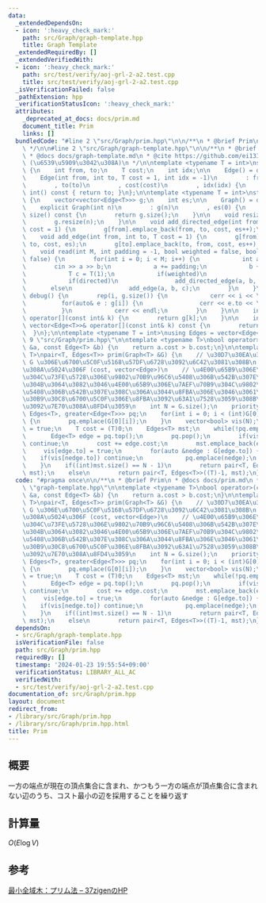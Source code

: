 ```yaml
---
data:
  _extendedDependsOn:
  - icon: ':heavy_check_mark:'
    path: src/Graph/graph-template.hpp
    title: Graph Template
  _extendedRequiredBy: []
  _extendedVerifiedWith:
  - icon: ':heavy_check_mark:'
    path: src/test/verify/aoj-grl-2-a2.test.cpp
    title: src/test/verify/aoj-grl-2-a2.test.cpp
  _isVerificationFailed: false
  _pathExtension: hpp
  _verificationStatusIcon: ':heavy_check_mark:'
  attributes:
    _deprecated_at_docs: docs/prim.md
    document_title: Prim
    links: []
  bundledCode: "#line 2 \"src/Graph/prim.hpp\"\n\n/**\n * @brief Prim\n * @docs docs/prim.md\n\
    \ */\n\n#line 2 \"src/Graph/graph-template.hpp\"\n\n/**\n * @brief Graph Template\n\
    \ * @docs docs/graph-template.md\n * @cite https://github.com/ei1333/library/blob/master/graph/graph-template.hpp\
    \ (\u6539\u5909\u3042\u308A)\n */\n\ntemplate <typename T = int>\nstruct Edge\
    \ {\n    int from, to;\n    T cost;\n    int idx;\n\n    Edge() = default;\n\n\
    \    Edge(int from, int to, T cost = 1, int idx = -1)\n        : from(from)\n\
    \        , to(to)\n        , cost(cost)\n        , idx(idx) {\n    }\n\n    operator\
    \ int() const { return to; }\n};\n\ntemplate <typename T = int>\nstruct Graph\
    \ {\n    vector<vector<Edge<T>>> g;\n    int es;\n\n    Graph() = default;\n\n\
    \    explicit Graph(int n)\n        : g(n)\n        , es(0) {\n    }\n\n    size_t\
    \ size() const {\n        return g.size();\n    }\n\n    void resize(int n) {\n\
    \        g.resize(n);\n    }\n\n    void add_directed_edge(int from, int to, T\
    \ cost = 1) {\n        g[from].emplace_back(from, to, cost, es++);\n    }\n\n\
    \    void add_edge(int from, int to, T cost = 1) {\n        g[from].emplace_back(from,\
    \ to, cost, es);\n        g[to].emplace_back(to, from, cost, es++);\n    }\n\n\
    \    void read(int M, int padding = -1, bool weighted = false, bool directed =\
    \ false) {\n        for(int i = 0; i < M; i++) {\n            int a, b;\n    \
    \        cin >> a >> b;\n            a += padding;\n            b += padding;\n\
    \            T c = T(1);\n            if(weighted)\n                cin >> c;\n\
    \            if(directed)\n                add_directed_edge(a, b, c);\n     \
    \       else\n                add_edge(a, b, c);\n        }\n    }\n\n    void\
    \ debug() {\n        rep(i, g.size()) {\n            cerr << i << \": \";\n  \
    \          for(auto& e : g[i]) {\n                cerr << e.to << \", \";\n  \
    \          }\n            cerr << endl;\n        }\n    }\n\n    inline vector<Edge<T>>&\
    \ operator[](const int& k) {\n        return g[k];\n    }\n\n    inline const\
    \ vector<Edge<T>>& operator[](const int& k) const {\n        return g[k];\n  \
    \  }\n};\n\ntemplate <typename T = int>\nusing Edges = vector<Edge<T>>;\n#line\
    \ 9 \"src/Graph/prim.hpp\"\n\ntemplate <typename T>\nbool operator>(const Edge<T>\
    \ &a, const Edge<T> &b) {\n    return a.cost > b.cost;\n}\n\ntemplate <typename\
    \ T>\npair<T, Edges<T>> prim(Graph<T> &G) {\n    // \u30D7\u30EA\u30E0\u6CD5\u3067\
    \ G \u306E\u6700\u5C0F\u5168\u57DF\u6728\u3092\u6C42\u3081\u308B\n    // \u8FD4\
    \u308A\u5024\u306F (cost, vector<Edge>)\n    // \u4E00\u65B9\u306E\u7AEF\u70B9\
    \u304C\u73FE\u5728\u306E\u9802\u70B9\u96C6\u5408\u306B\u542B\u307E\u308C\u3001\
    \u304B\u3064\u3082\u3046\u4E00\u65B9\u306E\u7AEF\u70B9\u304C\u9802\u70B9\u96C6\
    \u5408\u306B\u542B\u307E\u308C\u306A\u3044\u8FBA\u306E\u3046\u3061\u3001\u30B3\
    \u30B9\u30C8\u6700\u5C0F\u306E\u8FBA\u3092\u63A1\u7528\u3059\u308B\u3053\u3068\
    \u3092\u7E70\u308A\u8FD4\u3059\n    int N = G.size();\n    priority_queue<Edge<T>,\
    \ Edges<T>, greater<Edge<T>>> pq;\n    for(int i = 0; i < (int)G[0].size(); i++)\
    \ {\n        pq.emplace(G[0][i]);\n    }\n    vector<bool> vis(N);\n    vis[0]\
    \ = true;\n    T cost = (T)0;\n    Edges<T> mst;\n    while(!pq.empty()) {\n \
    \       Edge<T> edge = pq.top();\n        pq.pop();\n        if(vis[edge.to])\
    \ continue;\n        cost += edge.cost;\n        mst.emplace_back(edge);\n   \
    \     vis[edge.to] = true;\n        for(auto &nedge : G[edge.to]) {\n        \
    \    if(vis[nedge.to]) continue;\n            pq.emplace(nedge);\n        }\n\
    \    }\n    if((int)mst.size() == N - 1)\n        return pair<T, Edges<T>>(cost,\
    \ mst);\n    else\n        return pair<T, Edges<T>>((T)-1, mst);\n}\n"
  code: "#pragma once\n\n/**\n * @brief Prim\n * @docs docs/prim.md\n */\n\n#include\
    \ \"graph-template.hpp\"\n\ntemplate <typename T>\nbool operator>(const Edge<T>\
    \ &a, const Edge<T> &b) {\n    return a.cost > b.cost;\n}\n\ntemplate <typename\
    \ T>\npair<T, Edges<T>> prim(Graph<T> &G) {\n    // \u30D7\u30EA\u30E0\u6CD5\u3067\
    \ G \u306E\u6700\u5C0F\u5168\u57DF\u6728\u3092\u6C42\u3081\u308B\n    // \u8FD4\
    \u308A\u5024\u306F (cost, vector<Edge>)\n    // \u4E00\u65B9\u306E\u7AEF\u70B9\
    \u304C\u73FE\u5728\u306E\u9802\u70B9\u96C6\u5408\u306B\u542B\u307E\u308C\u3001\
    \u304B\u3064\u3082\u3046\u4E00\u65B9\u306E\u7AEF\u70B9\u304C\u9802\u70B9\u96C6\
    \u5408\u306B\u542B\u307E\u308C\u306A\u3044\u8FBA\u306E\u3046\u3061\u3001\u30B3\
    \u30B9\u30C8\u6700\u5C0F\u306E\u8FBA\u3092\u63A1\u7528\u3059\u308B\u3053\u3068\
    \u3092\u7E70\u308A\u8FD4\u3059\n    int N = G.size();\n    priority_queue<Edge<T>,\
    \ Edges<T>, greater<Edge<T>>> pq;\n    for(int i = 0; i < (int)G[0].size(); i++)\
    \ {\n        pq.emplace(G[0][i]);\n    }\n    vector<bool> vis(N);\n    vis[0]\
    \ = true;\n    T cost = (T)0;\n    Edges<T> mst;\n    while(!pq.empty()) {\n \
    \       Edge<T> edge = pq.top();\n        pq.pop();\n        if(vis[edge.to])\
    \ continue;\n        cost += edge.cost;\n        mst.emplace_back(edge);\n   \
    \     vis[edge.to] = true;\n        for(auto &nedge : G[edge.to]) {\n        \
    \    if(vis[nedge.to]) continue;\n            pq.emplace(nedge);\n        }\n\
    \    }\n    if((int)mst.size() == N - 1)\n        return pair<T, Edges<T>>(cost,\
    \ mst);\n    else\n        return pair<T, Edges<T>>((T)-1, mst);\n}"
  dependsOn:
  - src/Graph/graph-template.hpp
  isVerificationFile: false
  path: src/Graph/prim.hpp
  requiredBy: []
  timestamp: '2024-01-23 19:55:54+09:00'
  verificationStatus: LIBRARY_ALL_AC
  verifiedWith:
  - src/test/verify/aoj-grl-2-a2.test.cpp
documentation_of: src/Graph/prim.hpp
layout: document
redirect_from:
- /library/src/Graph/prim.hpp
- /library/src/Graph/prim.hpp.html
title: Prim
---
```

## 概要

一方の端点が現在の頂点集合に含まれ、かつもう一方の端点が頂点集合に含まれない辺のうち、コスト最小の辺を採用することを繰り返す

## 計算量

$O(E\log V)$

## 参考

[最小全域木：プリム法 – 37zigenのHP](https://37zigen.com/minimum-spanning-tree-prim/)